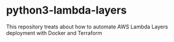 # python3-lambda-layers
This repository treats about how to automate AWS Lambda Layers deployment with Docker and Terraform
